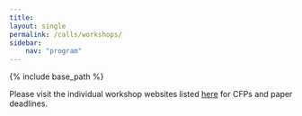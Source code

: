 ```yaml
---
title: 
layout: single
permalink: /calls/workshops/
sidebar: 
    nav: "program"
---
```

{% include base_path %}

Please visit the individual workshop websites listed [here](/workshops/) for CFPs and paper deadlines.
